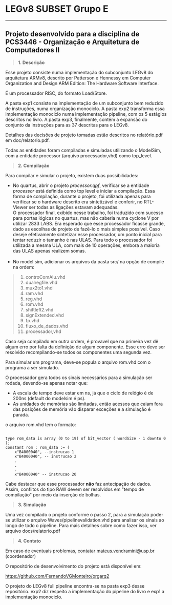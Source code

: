 LEGv8 SUBSET Grupo E
==============
------------

Projeto desenvolvido para a disciplina de PCS3446 - Organização e Arquitetura de Computadores II 
-------------------------------------------------------------------------------------------------

> **1. Descrição**

Esse projeto consiste numa implementação do subconjunto LEGv8 do arquitetura ARMv8, descrito por Patterson e Hennessy em Computer Organization and Design ARM Edition: The Hardware Software Interface.

É um processador RISC, do formato Load/Store.

A pasta exp1 consiste na implementação de um subconjunto bem reduzido de instruções, numa organização monociclo.
A pasta exp2 transforma essa implementação monociclo numa implementação pipeline, com os 5 estágios descritos no livro.
A pasta exp3, finalmente, contém a expansão do conjunto da instruções para as 37 descritas para o LEGv8.

Detalhes das decisões de projeto tomadas estão descritos no relatório.pdf em doc/relatorio.pdf.

Todas as entidades foram compiladas e simuladas utilizando o ModelSim, com a entidade processor (arquivo processador,vhd) como top_level.

> **2. Compilação**

Para compilar e simular o projeto, existem duas possibilidades:

* No quartus, abrir o projeto *processor.qpf*, verificar se a entidade *processor* está definida como top level e iniciar a compilação. Essa forma de compilação, durante o projeto, foi utilizada apenas para verificar se o hardware descrito era sintetizável e conferir, no RTL-Viewer ser todas as ligações estavam adequadas.
<br/>O processador final, exibido nesse trabalho, foi traduzido com sucesso para portas lógicas no quartus, mas não caberia numa cyclone V por utilizar 2833 LABS. Era esperado que esse processador ficasse grande, dado as escolhas de projeto de fazê-lo o mais simples possível. Caso deseje efetivamente sintetizar esse processador, um ponto inicial para tentar reduzir o tamanho é nas ULAS. Para todo o processador foi utilizada a mesma ULA, com mais de 10 operações, embora a maioria das ULAS apenas realizem somas.<br/><br/>
* No model sim, adicionar os arquivos da pasta src/ na opção de compile na ordem:

>1. controComAlu.vhd
>2. dualregfile.vhd
>3. mux2to1.vhd
>4. ram.vhd
>5. reg.vhd
>6. rom.vhd
>7. shiftleft2.vhd
>8. signExtended.vhd
>9. fp.vhd
>10. fluxo_de_dados.vhd
>11. processador,vhd

Caso seja compilado em outra ordem, é provavel que na primeira vez dê algum erro por falta da definição de algum componente. Esse erro deve ser resolvido recompilando-se todos os componentes uma segunda vez.

Para simular um programa, deve-se popula o arquivo rom.vhd com o programa a ser simulado.

O processador gera todos os sinais necessários para a simulação ser rodada, devendo-se apenas notar que:

* A escala de tempo deve estar em ns, já que o ciclo de relógio é de 200ns (default do modelsim é ps).
* As unidades de memórias são limitadas, então acessos que caiam fora das posições de memória vão disparar exceções e a simulação é parada.

o arquivo rom.vhd tem o formato:

```

type rom_data is array (0 to 19) of bit_vector ( wordSize - 1 downto 0 );
constant rom : rom_data := (
    x"B4000040", --instrucao 1
    x"B4000040", -- instrucao 2
    .
    .
    .
    x"B4000040" -- instrucao 20

```

Cabe destacar que esse processador **não** faz antecipação de dados. Assim, conflitos do tipo RAW devem ser resolvidos em "tempo de compilação" por meio da inserção de bolhas.

> **3. Simulação**

Uma vez compilado o projeto conforme o passo 2, para a simulação pode-se utilizar o arquivo Waves/pipelinevalidation.vhd para analisar os sinais ao longo de todo o pipeline. Para mais detalhes sobre como fazer isso, ver arquivo docs/relatorio.pdf

> **4. Contato**

Em caso de eventuais problemas, contatar mateus.vendramini@usp.br (coordenador)

O repositório de desenvolvimento do projeto está disponível em:

https://github.com/FernandoVGMonteiro/orgarq2

O projeto do LEGv8 full pipeline encontra-se na pasta exp3 desse repositório. exp2 diz respeito a implementação do pipeline do livro e exp1 a implementação monociclo.
